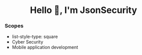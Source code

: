 # <h1 align="center">Hello 👾, I'm JsonSecurity</h1>

<h3 align="left">Scopes</h3>
<ul style="list-style-type: square">
  <li>list-style-type: square</li>
  <li>Cyber Security</li>
  <li>Mobile application development</li>
</ul>
<!--
**JsonSecurity/JsonSecurity** is a ✨ _special_ ✨ repository because its `README.md` (this file) appears on your GitHub profile.

Here are some ideas to get you started:

- 🔭 I’m currently working on ...
- 🌱 I’m currently learning ...
- 👯 I’m looking to collaborate on ...
- 🤔 I’m looking for help with ...
- 💬 Ask me about ...
- 📫 How to reach me: ...
- 😄 Pronouns: ...
- ⚡ Fun fact: ...
-->
